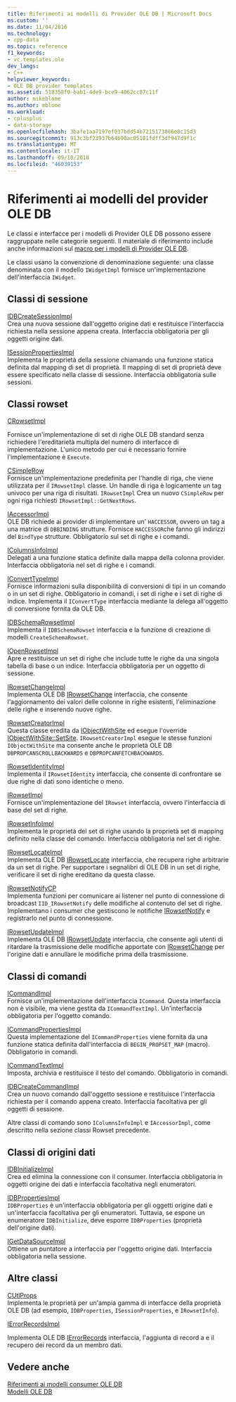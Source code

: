 ```yaml
---
title: Riferimenti ai modelli di Provider OLE DB | Microsoft Docs
ms.custom: ''
ms.date: 11/04/2016
ms.technology:
- cpp-data
ms.topic: reference
f1_keywords:
- vc.templates.ole
dev_langs:
- C++
helpviewer_keywords:
- OLE DB provider templates
ms.assetid: 518358f0-bab1-4de9-bce9-4062cc87c11f
author: mikeblome
ms.author: mblome
ms.workload:
- cplusplus
- data-storage
ms.openlocfilehash: 3bafe1aa7197ef037bdd54b7215173866e8c15d3
ms.sourcegitcommit: 913c3bf23937b64b90ac05181fdff3df947d9f1c
ms.translationtype: MT
ms.contentlocale: it-IT
ms.lasthandoff: 09/18/2018
ms.locfileid: "46039153"
---
```

# <a name="ole-db-provider-templates-reference"></a>Riferimenti ai modelli del provider OLE DB

Le classi e interfacce per i modelli di Provider OLE DB possono essere raggruppate nelle categorie seguenti. Il materiale di riferimento include anche informazioni sul [macro per i modelli di Provider OLE DB](../../data/oledb/macros-for-ole-db-provider-templates.md).  
  
Le classi usano la convenzione di denominazione seguente: una classe denominata con il modello `IWidgetImpl` fornisce un'implementazione dell'interfaccia `IWidget`.  
  
## <a name="session-classes"></a>Classi di sessione  

[IDBCreateSessionImpl](../../data/oledb/idbcreatesessionimpl-class.md)<br/>
Crea una nuova sessione dall'oggetto origine dati e restituisce l'interfaccia richiesta nella sessione appena creata. Interfaccia obbligatoria per gli oggetti origine dati.  
  
[ISessionPropertiesImpl](../../data/oledb/isessionpropertiesimpl-class.md)<br/>
Implementa le proprietà della sessione chiamando una funzione statica definita dal mapping di set di proprietà. Il mapping di set di proprietà deve essere specificato nella classe di sessione. Interfaccia obbligatoria sulle sessioni.  
  
## <a name="rowset-classes"></a>Classi rowset  

[CRowsetImpl](../../data/oledb/crowsetimpl-class.md)  
  
Fornisce un'implementazione di set di righe OLE DB standard senza richiedere l'ereditarietà multipla del numero di interfacce di implementazione. L'unico metodo per cui è necessario fornire l'implementazione è `Execute`.  
  
[CSimpleRow](../../data/oledb/csimplerow-class.md)<br/>
Fornisce un'implementazione predefinita per l'handle di riga, che viene utilizzata per il `IRowsetImpl` classe. Un handle di riga è logicamente un tag univoco per una riga di risultati. `IRowsetImpl` Crea un nuovo `CSimpleRow` per ogni riga richiesti `IRowsetImpl::GetNextRows`.  
  
[IAccessorImpl](../../data/oledb/iaccessorimpl-class.md)<br/>
OLE DB richiede ai provider di implementare un' `HACCESSOR`, ovvero un tag a una matrice di `DBBINDING` strutture. Fornisce `HACCESSOR`che fanno gli indirizzi del `BindType` strutture. Obbligatorio sul set di righe e i comandi.  
  
[IColumnsInfoImpl](../../data/oledb/icolumnsinfoimpl-class.md)<br/>
Delegati a una funzione statica definite dalla mappa della colonna provider. Interfaccia obbligatoria nel set di righe e i comandi.  
  
[IConvertTypeImpl](../../data/oledb/iconverttypeimpl-class.md)<br/>
Fornisce informazioni sulla disponibilità di conversioni di tipi in un comando o in un set di righe. Obbligatorio in comandi, i set di righe e i set di righe di indice. Implementa il `IConvertType` interfaccia mediante la delega all'oggetto di conversione fornita da OLE DB.  
  
[IDBSchemaRowsetImpl](../../data/oledb/idbschemarowsetimpl-class.md)<br/>
Implementa il `IDBSchemaRowset` interfaccia e la funzione di creazione di modelli `CreateSchemaRowset`.  
  
[IOpenRowsetImpl](../../data/oledb/iopenrowsetimpl-class.md)<br/>
Apre e restituisce un set di righe che include tutte le righe da una singola tabella di base o un indice. Interfaccia obbligatoria per un oggetto di sessione.  
  
[IRowsetChangeImpl](../../data/oledb/irowsetchangeimpl-class.md)<br/>
Implementa OLE DB [IRowsetChange](/previous-versions/windows/desktop/ms715790\(v=vs.85\)) interfaccia, che consente l'aggiornamento dei valori delle colonne in righe esistenti, l'eliminazione delle righe e inserendo nuove righe.  
  
[IRowsetCreatorImpl](../../data/oledb/irowsetcreatorimpl-class.md)<br/>
Questa classe eredita da [IObjectWithSite](/windows/desktop/api/ocidl/nn-ocidl-iobjectwithsite) ed esegue l'override [IObjectWithSite::SetSite](/windows/desktop/api/ocidl/nf-ocidl-iobjectwithsite-setsite). `IRowsetCreatorImpl` esegue le stesse funzioni `IObjectWithSite` ma consente anche le proprietà OLE DB `DBPROPCANSCROLLBACKWARDS` e `DBPROPCANFETCHBACKWARDS`.  
  
[IRowsetIdentityImpl](../../data/oledb/irowsetidentityimpl-class.md)<br/>
Implementa il `IRowsetIdentity` interfaccia, che consente di confrontare se due righe di dati sono identiche o meno.  
  
[IRowsetImpl](../../data/oledb/irowsetimpl-class.md)<br/>
Fornisce un'implementazione del `IRowset` interfaccia, ovvero l'interfaccia di base del set di righe.  
  
[IRowsetInfoImpl](../../data/oledb/irowsetinfoimpl-class.md)<br/>
Implementa le proprietà del set di righe usando la proprietà set di mapping definito nella classe del comando. Interfaccia obbligatoria nel set di righe.  
  
[IRowsetLocateImpl](../../data/oledb/irowsetlocateimpl-class.md)<br/>
Implementa OLE DB [IRowsetLocate](/previous-versions/windows/desktop/ms721190\(v=vs.85\)) interfaccia, che recupera righe arbitrarie da un set di righe. Per supportare i segnalibri di OLE DB in un set di righe, verificare il set di righe ereditano da questa classe.  
  
[IRowsetNotifyCP](../../data/oledb/irowsetnotifycp-class.md)<br/>
Implementa funzioni per comunicare ai listener nel punto di connessione di broadcast `IID_IRowsetNotify` delle modifiche al contenuto del set di righe. Implementano i consumer che gestiscono le notifiche [IRowsetNotify](/previous-versions/windows/desktop/ms712959\(v=vs.85\)) e registrarlo nel punto di connessione.  
  
[IRowsetUpdateImpl](../../data/oledb/irowsetupdateimpl-class.md)<br/>
Implementa OLE DB [IRowsetUpdate](/previous-versions/windows/desktop/ms714401\(v=vs.85\)) interfaccia, che consente agli utenti di ritardare la trasmissione delle modifiche apportate con [IRowsetChange](/previous-versions/windows/desktop/ms715790\(v=vs.85\)) per l'origine dati e annullare le modifiche prima della trasmissione.  
  
## <a name="command-classes"></a>Classi di comandi  

[ICommandImpl](../../data/oledb/icommandimpl-class.md)<br/>
Fornisce un'implementazione dell'interfaccia `ICommand`. Questa interfaccia non è visibile, ma viene gestita da `ICommandTextImpl`. Un'interfaccia obbligatoria per l'oggetto comando.  
  
[ICommandPropertiesImpl](../../data/oledb/icommandpropertiesimpl-class.md)<br/>
Questa implementazione del `ICommandProperties` viene fornita da una funzione statica definita dall'interfaccia di `BEGIN_PROPSET_MAP` (macro). Obbligatorio in comandi.  
  
[ICommandTextImpl](../../data/oledb/icommandtextimpl-class.md)<br/>
Imposta, archivia e restituisce il testo del comando. Obbligatorio in comandi.  
  
[IDBCreateCommandImpl](../../data/oledb/idbcreatecommandimpl-class.md)<br/>
Crea un nuovo comando dall'oggetto sessione e restituisce l'interfaccia richiesta per il comando appena creato. Interfaccia facoltativa per gli oggetti di sessione.  
  
Altre classi di comando sono `IColumnsInfoImpl` e `IAccessorImpl`, come descritto nella sezione classi Rowset precedente.  
  
## <a name="data-source-classes"></a>Classi di origini dati  

[IDBInitializeImpl](../../data/oledb/idbinitializeimpl-class.md)<br/>
Crea ed elimina la connessione con il consumer. Interfaccia obbligatoria in oggetti origine dei dati e interfaccia facoltativa negli enumeratori.  
  
[IDBPropertiesImpl](../../data/oledb/idbpropertiesimpl-class.md)<br/>
`IDBProperties` è un'interfaccia obbligatoria per gli oggetti origine dati e un'interfaccia facoltativa per gli enumeratori. Tuttavia, se espone un enumeratore `IDBInitialize`, deve esporre `IDBProperties` (proprietà dell'origine dati).  
  
[IGetDataSourceImpl](../../data/oledb/igetdatasourceimpl-class.md)<br/>
Ottiene un puntatore a interfaccia per l'oggetto origine dati. Interfaccia obbligatoria nella sessione.  
  
## <a name="other-classes"></a>Altre classi  

[CUtlProps](../../data/oledb/cutlprops-class.md)<br/>
Implementa le proprietà per un'ampia gamma di interfacce della proprietà OLE DB (ad esempio, `IDBProperties`, `ISessionProperties`, e `IRowsetInfo`).  
  
[IErrorRecordsImpl](../../data/oledb/ierrorrecordsimpl-class.md)  
  
Implementa OLE DB [IErrorRecords](/previous-versions/windows/desktop/ms718112\(v=vs.85\)) interfaccia, l'aggiunta di record a e il recupero dei record da un membro dati.  
  
## <a name="see-also"></a>Vedere anche  

[Riferimenti ai modelli consumer OLE DB](../../data/oledb/ole-db-consumer-templates-reference.md)<br/>
[Modelli OLE DB](../../data/oledb/ole-db-templates.md)